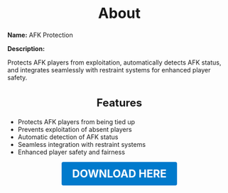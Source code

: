 <h1 style="text-align:center; font-size:2rem; font-weight:bold;">About</h1>

**Name:**
AFK Protection

**Description:**

Protects AFK players from exploitation, automatically detects AFK status, and integrates seamlessly with restraint systems for enhanced player safety.

<h2 style="text-align:center; font-size:1.5rem; font-weight:bold;">Features</h2>

- Protects AFK players from being tied up
- Prevents exploitation of absent players
- Automatic detection of AFK status
- Seamless integration with restraint systems
- Enhanced player safety and fairness

<p align="center"><a href="https://github.com/LiliaFramework/Modules/raw/refs/heads/gh-pages/afk.zip" style="display:inline-block;padding:12px 24px;font-size:1.5rem;font-weight:bold;text-decoration:none;color:#fff;background-color:var(--md-primary-fg-color,#007acc);border-radius:4px;">DOWNLOAD HERE</a></p>